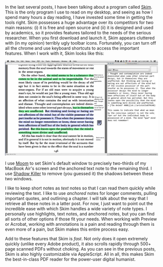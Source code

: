 In the last several posts, I have been talking about a program called [Skim].  This is the only program I use to read on my desktop, and seeing as how I spend many hours a day reading, I have invested some time in getting the tools right.  Skim possesses a huge advantage over its competitors for two main reasons: (i) it is free and open source and (ii) it is designed and used by academics, so it provides features tailored to the needs of the serious researcher.  When you first download and launch it, Skim appears cluttered with (in my opinion) terribly ugly toolbar icons.  Fortunately, you can turn off all the chrome and use keyboard shortcuts to access the important features.  When I work with it, Skim looks like this:

![Screen Shot of Skim in Use](/images/Screen2014-07-051.png)


I use [Moom] to set Skim's default window to precisely two-thirds of my MacBook Air's screen and the anchored text note to the remaining third.  I use [Shadow Killer] to remove (you guessed it) the shadows between these two windows.

I like to keep short notes as *text* notes so that I can read them quickly while reviewing the text.  I like to use *anchored* notes for longer comments, pulling important quotes, and outlining a chapter.  I will talk about the way that I retrieve all these notes in a latter post.  For now, I just want to point out the incredible ease with which Skim handles a wide variety of note types.  I personally use highlights, text notes, and anchored notes, but you can find all sorts of other options if those fit your needs.  When working with Preview or Acrobat, working with annotations is a pain and reading through them is even more of a pain, but Skim makes this entire process easy. 

Add to these features that Skim is *fast*.  Not only does it open extremely quickly (unlike every Adobe product), it also scrolls rapidly through 500+ page scanned PDFs without choking.  As you can see in the previous posts, Skim is also highly customizable via AppleScript.  All in all, this makes Skim the best-in-class PDF reader for the power-user digital humanist.

[Shadow Killer]: http://www.macupdate.com/app/mac/6428/shadowkiller-x
[Skim]: http://skim-app.sourceforge.net
[Moom]: http://manytricks.com/moom/

